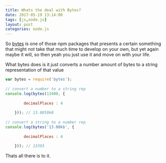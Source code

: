 ```yaml
---
title: Whats the deal with Bytes?
date: 2017-05-19 13:14:00
tags: [js,node.js]
layout: post
categories: node.js
---
```


So [bytes](https://www.npmjs.com/package/bytes) is one of those npm packages that presents a certain something that might not take that much time to develop on your own, but yet again maybe it will, so then yeah you just use it and move on with your life.

<!-- more -->

What bytes does is it just converts a number amount of bytes to a string representation of that value

```js
var bytes = require('bytes');
 
// convert a number to a string rep
console.log(bytes(13400, {
 
        decimalPlaces : 4
 
    })); // 13.0859kB
 
// convert a string to a number rep
console.log(bytes('13.08kb', {
 
        decimalPlaces : 4
 
    })); // 13393
```

Thats all there is to it.